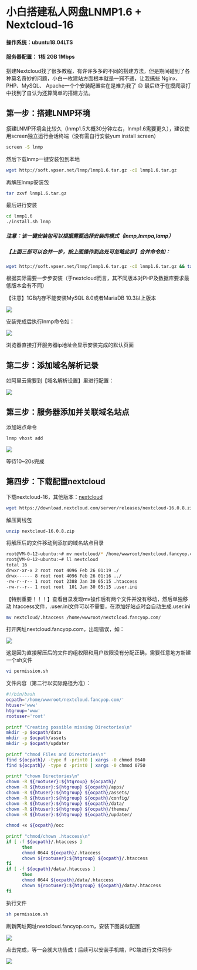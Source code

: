 # 小白搭建私人网盘LNMP1.6 + Nextcloud-16

#### 操作系统：ubuntu18.04LTS

#### 服务器配置： 1核 2GB 1Mbps

搭建Nextcloud找了很多教程，有许许多多的不同的搭建方法，但是期间碰到了各种莫名奇妙的问题，小白一枚建站方面根本就是一窍不通，让我搞些 Nginx、PHP、MySQL、 Apache一个个安装配置实在是难为我了 :cry: 最后终于在摸爬滚打中找到了自认为还算简单的搭建方法。

## 第一步：搭建LNMP环境

搭建LNMP环境会比较久（lnmp1.5大概30分钟左右，lnmp1.6需要更久），建议使用screen独立运行会话终端（没有需自行安装yum install screen）

```bash
screen -S lnmp
```

然后下载lnmp一键安装包到本地

```bash
wget http://soft.vpser.net/lnmp/lnmp1.6.tar.gz -cO lnmp1.6.tar.gz
```

再解压lnmp安装包

```bash
tar zxvf lnmp1.6.tar.gz
```

最后进行安装

```bash
cd lnmp1.6
./install.sh lnmp
```

##### 注意：该一键安装包可以根据需要选择安装的模式（lnmp,lnmpa,lamp）

##### 【上面三部可以合并一步，按上面操作到此处可忽略此步】合并命令如：

```bash
wget http://soft.vpser.net/lnmp/lnmp1.6.tar.gz -cO lnmp1.6.tar.gz && tar zxf lnmp1.6.tar.gz && cd lnmp1.6 && ./install.sh lnmp
```

根据实际需要一步步安装（于nextcloud而言，其不同版本对PHP及数据库要求最低版本会有不同）

【注意】1GB内存不能安装MySQL 8.0或者MariaDB 10.3以上版本

![](./lnmp_install.png)

安装完成后执行lnmp命令如：

![](./lnmp_installed_test.png)

浏览器直接打开服务器ip地址会显示安装完成的默认页面

## 第二步：添加域名解析记录

如阿里云需要到【域名解析设置】里进行配置：

![](./add_DNS.png)

## 第三步：服务器添加并关联域名站点

添加站点命令

```bash
lnmp vhost add
```

![](./lnmp_vhost_add.png)

等待10~20s完成

## 第四步：下载配置nextcloud

下载nextcloud-16，其他版本：[nextcloud](https://nextcloud.com/changelog/)

```bash
wget https://download.nextcloud.com/server/releases/nextcloud-16.0.8.zip
```

解压离线包

```bash
unzip nextcloud-16.0.8.zip
```

将解压后的文件移动到添加的域名站点目录

```bash
root@VM-0-12-ubuntu:~# mv nextcloud/* /home/wwwroot/nextcloud.fancyop.com/
root@VM-0-12-ubuntu:~# ll nextcloud
total 16
drwxr-xr-x 2 root root 4096 Feb 26 01:19 ./
drwx------ 8 root root 4096 Feb 26 01:16 ../
-rw-r--r-- 1 root root 2388 Jan 30 05:15 .htaccess
-rw-r--r-- 1 root root  101 Jan 30 05:15 .user.ini
```

【特别重要！！！】查看目录发现mv操作后有两个文件并没有移动，然后单独移动.htaccess文件，.user.ini文件可以不需要，在添加好站点时会自动生成.user.ini

```bash
mv nextcloud/.htaccess /home/wwwroot/nextcloud.fancyop.com/
```

打开网址nextcloud.fancyop.com，出现错误，如：

![](./error.png)

这是因为直接解压后的文件的组权限和用户权限没有分配正确，需要任意地方新建一个sh文件

```bash
vi permission.sh
```

文件内容（第二行以实际路径为准）：

```bash
#!/bin/bash
ocpath='/home/wwwroot/nextcloud.fancyop.com/'
htuser='www'
htgroup='www'
rootuser='root'
 
printf "Creating possible missing Directories\n"
mkdir -p $ocpath/data
mkdir -p $ocpath/assets
mkdir -p $ocpath/updater
 
printf "chmod Files and Directories\n"
find ${ocpath}/ -type f -print0 | xargs -0 chmod 0640
find ${ocpath}/ -type d -print0 | xargs -0 chmod 0750
 
printf "chown Directories\n"
chown -R ${rootuser}:${htgroup} ${ocpath}/
chown -R ${htuser}:${htgroup} ${ocpath}/apps/
chown -R ${htuser}:${htgroup} ${ocpath}/assets/
chown -R ${htuser}:${htgroup} ${ocpath}/config/
chown -R ${htuser}:${htgroup} ${ocpath}/data/
chown -R ${htuser}:${htgroup} ${ocpath}/themes/
chown -R ${htuser}:${htgroup} ${ocpath}/updater/
 
chmod +x ${ocpath}/occ
 
printf "chmod/chown .htaccess\n"
if [ -f ${ocpath}/.htaccess ]
      then
      chmod 0644 ${ocpath}/.htaccess
      chown ${rootuser}:${htgroup} ${ocpath}/.htaccess
fi
if [ -f ${ocpath}/data/.htaccess ]
      then
      chmod 0644 ${ocpath}/data/.htaccess
      chown ${rootuser}:${htgroup} ${ocpath}/data/.htaccess
fi
```

执行文件

```bash
sh permission.sh
```

刷新网址网址nextcloud.fancyop.com，安装下图类似配置

![](./nextcloud_setting.png)

点击完成，等一会就大功告成！后续可以安装手机端，PC端进行文件同步

![](./nextcloud_page.png)